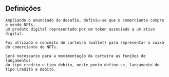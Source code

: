 #

## Definições

    Ampliando o enunciado do desafio, definiu-se que o comerciante compra e vende NFTs, 
    um produto digital representado por um token associado a um ativo digital.

    Foi utlizado o conceito de carteira (wallet) para representar o caixa do comerciante de NFTs.

    Será necessario para a movimentação da carteira as funções de lançamentos 
    do tipo credito e tipo debito, neste ponto define-se, lançamento do tipo Credito e Debito.
